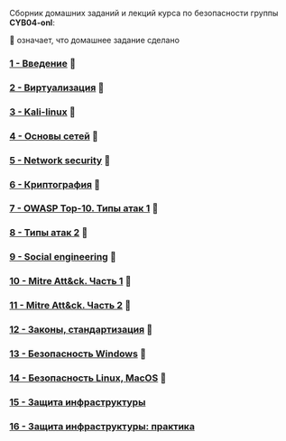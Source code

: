 Сборник домашних заданий и лекций курса по безопасности группы **CYB04-onl**:

👾 означает, что домашнее задание сделано

### [1 - Введение](Less1/README.md) 👾
### [2 - Виртуализация](Less2/README.md) 👾
### [3 - Kali-linux](Less3/README.md) 👾
### [4 - Основы сетей](Less4/README.md) 👾
### [5 - Network security](Less5/README.md) 👾
### [6 - Криптография](Less6/README.md) 👾
### [7 - OWASP Top-10. Типы атак 1](Less7/README.md) 👾
### [8 - Типы атак 2](Less8/README.md) 👾
### [9 - Social engineering](Less9/README.md) 👾
### [10 - Mitre Att&ck. Часть 1](Less10/README.md) 👾
### [11 - Mitre Att&ck. Часть 2](Less11/README.md) 👾
### [12 - Законы, стандартизация](Less12/README.md) 👾
### [13 - Безопасность Windows](Less13/README.md) 👾
### [14 - Безопасность Linux, MacOS](Less14/README.md) 👾
### [15 - Защита инфраструктуры](Less15/README.md)
### [16 - Защита инфраструктуры: практика](Less16/README.md)
